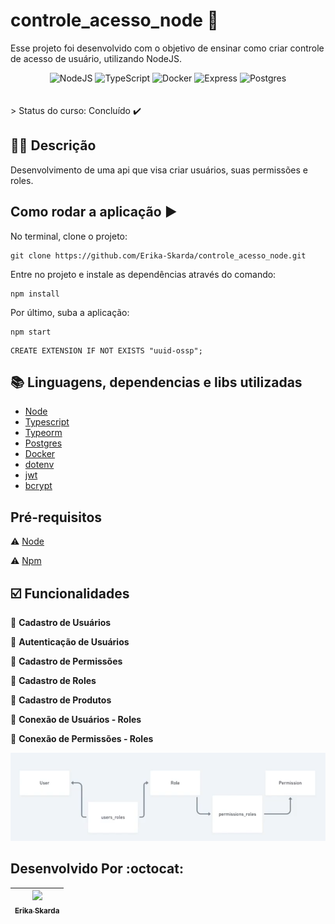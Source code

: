 # controle_acesso_node 🔖

Esse projeto foi desenvolvido com o objetivo de ensinar como criar controle de acesso de usuário, utilizando NodeJS.

<div align="center">
 <img alt="NodeJS" src="https://img.shields.io/badge/node.js-%2343853D.svg?style=for-the-badge&logo=node-dot-js&logoColor=white"/>
 <img alt="TypeScript" src="https://img.shields.io/badge/typescript-%23007ACC.svg?style=for-the-badge&logo=typescript&logoColor=white"/>
 <img alt="Docker" src ="https://img.shields.io/badge/docker-%230db7ed.svg?style=for-the-badge&logo=docker&logoColor=white"/>
  <img alt="Express" src ="https://img.shields.io/badge/express.js-%23404d59.svg?style=for-the-badge&logo=express&logoColor=%2361DAFB"/>
  <img alt="Postgres" src ="https://img.shields.io/badge/postgres-%23316192.svg?style=for-the-badge&logo=postgresql&logoColor=white"/>
</div>
</br>   

</br> 
> Status do curso: Concluído  ✔️
</br>

## ✍🏻 Descrição

Desenvolvimento de uma api que visa criar usuários, suas permissões e roles.

## Como rodar a aplicação :arrow_forward:

No terminal, clone o projeto: 

```
git clone https://github.com/Erika-Skarda/controle_acesso_node.git
```
Entre no projeto e instale as dependências através do comando:
```
npm install
```
Por último, suba a aplicação: 
```
npm start
```
```
CREATE EXTENSION IF NOT EXISTS "uuid-ossp";
```

## :books: Linguagens, dependencias e libs utilizadas 

- [Node](https://nodejs.org/en/)
- [Typescript](https://www.typescriptlang.org/)
- [Typeorm](https://typeorm.io/)
- [Postgres](https://www.postgresql.org/)
- [Docker](https://www.docker.com/)
- [dotenv](https://www.npmjs.com/package/dotenv)
- [jwt](https://jwt.io/)
- [bcrypt](https://www.npmjs.com/package/bcryptjs)

## Pré-requisitos

:warning: [Node](https://nodejs.org/en/download/)

:warning: [Npm](https://www.npmjs.com/)

## ☑️ Funcionalidades

🙆‍ <b>Cadastro de Usuários</b>

🙆‍ <b>Autenticação de Usuários</b> 

🙆‍ <b>Cadastro de Permissões</b> 

🙆‍ <b>Cadastro de Roles</b>

🙆‍ <b>Cadastro de Produtos </b> 

🙆‍ <b>Conexão de Usuários - Roles</b> 

🙆‍ <b>Conexão de Permissões - Roles</b> 

![Tela no MongoDB da collection dos fornecedores](https://github.com/Erika-Skarda/controle_acesso_node/blob/main/relations.png)
## Desenvolvido Por :octocat:

| [<img src="https://avatars1.githubusercontent.com/u/60902843?s=400&u=fca9219fa3416ab4b849077b9248f71d44133283&v=4" width=115><br><sub>Erika Skarda</sub>](https://www.linkedin.com/in/erika-skarda/) | 
| :---: |

